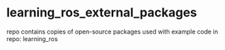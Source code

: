 # learning_ros_external_packages
repo contains copies of open-source packages used with example code in repo: learning_ros
